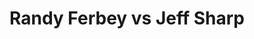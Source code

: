 ---
title: Randy Ferbey vs Jeff Sharp
player1:
  name: Ferbey, Randy
  percent: 89
  wins: 1
  losses: 0
player2:
  name: Sharp, Jeff
  percent: 75
  wins: 0
  losses: 1
games:
- player1:
    team: AB
    position: Third
    percent: 89
    win: 1
    loss: 0
  player2:
    team: SK
    position: Third
    percent: 75
    win: 0
    loss: 1
  event: Brier
  year: 2005
  draw: Round Robin(6)
  score: AB 9 - SK 8
- player1:
    team: FERB
    position: Third
    percent: 85
    win: 1
    loss: 0
  player2:
    team: SIMM
    position: Second
    percent: 81
    win: 0
    loss: 1
  event: Trials (Men)
  year: 2009
  draw: Round Robin(3)
  score: SIMM 4 - FERB 9
---